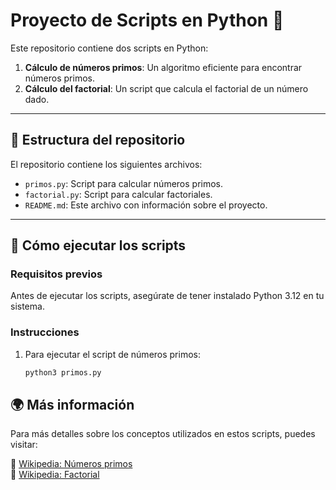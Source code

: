 # Proyecto de Scripts en Python 🐍

Este repositorio contiene dos scripts en Python:
1. **Cálculo de números primos**: Un algoritmo eficiente para encontrar números primos.
2. **Cálculo del factorial**: Un script que calcula el factorial de un número dado.

---

## 📌 Estructura del repositorio

El repositorio contiene los siguientes archivos:
- `primos.py`: Script para calcular números primos.
- `factorial.py`: Script para calcular factoriales.
- `README.md`: Este archivo con información sobre el proyecto.

---

## 🚀 Cómo ejecutar los scripts

### Requisitos previos
Antes de ejecutar los scripts, asegúrate de tener instalado Python 3.12 en tu sistema.

### Instrucciones
1. Para ejecutar el script de números primos:
   ```sh
   python3 primos.py

## 🌍 Más información

Para más detalles sobre los conceptos utilizados en estos scripts, puedes visitar:

🔗 [Wikipedia: Números primos](https://es.wikipedia.org/wiki/Número_primo)  
🔗 [Wikipedia: Factorial](https://es.wikipedia.org/wiki/Factorial)

